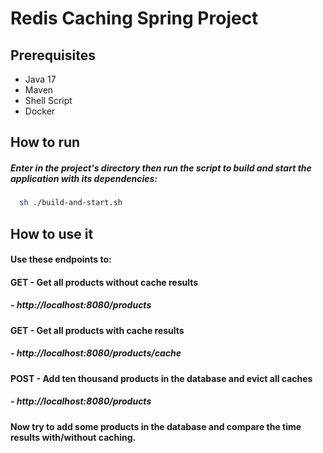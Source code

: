 # Redis Caching Spring Project


## Prerequisites

* Java 17
* Maven
* Shell Script
* Docker

## How to run

##### Enter in the project's directory then run the script to build and start the application with its dependencies:


```bash
  sh ./build-and-start.sh
```


## How to use it

#### Use these endpoints to:

#### GET - Get all products without cache results
##### - http://localhost:8080/products

#### GET - Get all products with cache results
##### - http://localhost:8080/products/cache

#### POST - Add ten thousand products in the database and evict all caches
##### - http://localhost:8080/products


#### Now try to add some products in the database and compare the time results with/without caching.
